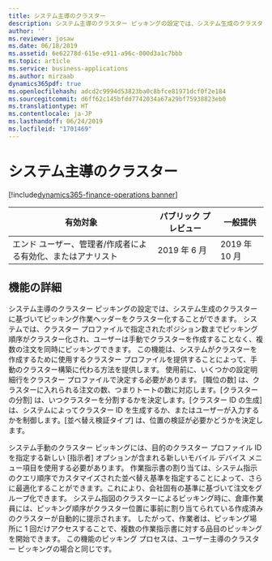 ```yaml
---
title: システム主導のクラスター
description: システム主導のクラスター ピッキングの設定では、システム生成のクラスターに基づいてピッキング作業ヘッダーをクラスター化することができます。
author: ''
ms.reviewer: josaw
ms.date: 06/18/2019
ms.assetid: 6e62278d-615e-e911-a96c-000d3a1c7bbb
ms.topic: article
ms.service: business-applications
ms.author: mirzaab
dynamics365pdf: true
ms.openlocfilehash: adcd2c9994d53823ba0c8bfce81971dcf0f2e184
ms.sourcegitcommit: d6ff62c145bfdd7742034a67a29bf75938823eb0
ms.translationtype: HT
ms.contentlocale: ja-JP
ms.lasthandoff: 06/24/2019
ms.locfileid: "1701469"
---
```

# <a name="system-directed-clustering"></a>システム主導のクラスター
[!include[dynamics365-finance-operations banner](../includes/dynamics365-finance-operations.md)]

| 有効対象    |  パブリック プレビュー | 一般提供 | 
| ---------- | ---------- |---------- |
|エンド ユーザー、管理者/作成者による有効化、またはアナリスト|2019 年 6 月| 2019 年 10 月|






## <a name="feature-details"></a>機能の詳細
<!--feature detail start -->
システム主導のクラスター ピッキングの設定では、システム生成のクラスターに基づいてピッキング作業ヘッダーをクラスター化することができます。 システムでは、クラスター プロファイルで指定されたポジション数までピッキング順序がクラスター化され、ユーザーは手動でクラスターを作成することなく、複数の注文を同時にピッキングできます。 この機能は、システムがクラスターを作成するために使用するクラスター プロファイルを提供することによって、手動のクラスター構築に代わる方法を提供します。 使用前に、いくつかの設定明細行をクラスター プロファイルで決定する必要があります。 [職位の数] は、クラスターに入れられる注文の数、つまりトートの数に対応します。[クラスターの分割] は、いつクラスターを分割するかを決定します。[クラスター ID の生成] は、システムによってクラスター ID を生成するか、またはユーザーが入力するかを制御します。[並べ替え検証タイプ] は、位置の検証が必要かどうかを決定します。 

システム手動のクラスター ピッキングには、目的のクラスター プロファイル ID を指定する新しい [指示者] オプションが含まれる新しいモバイル デバイス メニュー項目を使用する必要があります。 作業指示書の割り当ては、システム指示のクエリ順序でカスタマイズされた並べ替え基準を指定することによって、さらに最適化することができます。これにより、会社固有の基準に基づいて注文をグループ化できます。 システム指図のクラスターによるピッキング時に、倉庫作業員には、ピッキング順序がクラスター位置に事前に割り当てられている作成済みのクラスターが自動的に提示されます。 したがって、作業者は、ピッキング場所に 1 回だけアクセスすることで、複数の作業指示書に対する品目のピッキングを開始できます。 この機能のピッキング プロセスは、ユーザー主導のクラスター ピッキングの場合と同じです。
<!--feature detail end -->










